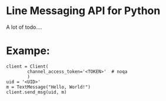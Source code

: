 # Line Messaging API for Python

A lot of todo....


# Exampe:

```
client = Client(
        channel_access_token='<TOKEN>'  # noqa 
        )
uid = '<UID>'
m = TextMessage("Hello, World!")
client.send_msg(uid, m)
```

